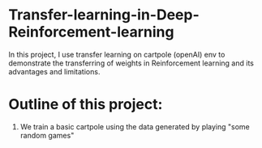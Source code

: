 # Transfer-learning-in-Deep-Reinforcement-learning
In this project, I use transfer learning on cartpole (openAI) env to demonstrate the transferring of weights in Reinforcement learning and its advantages and limitations.

# Outline of this project: 
1. We train a basic cartpole using the data generated by playing "some random games"
